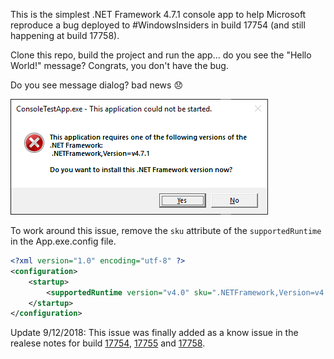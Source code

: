 This is the simplest .NET Framework 4.7.1 console app to help Microsoft reproduce a bug deployed to #WindowsInsiders in build 17754 (and still happening at build 17758).

Clone this repo, build the project and run the app... do you see the "Hello World!" message? Congrats, you don't have the bug.

Do you see message dialog? bad news 😞

![](res/error.png?raw=true)

To work around this issue, remove the `sku` attribute of the `supportedRuntime` in the App.exe.config file.

```xml
<?xml version="1.0" encoding="utf-8" ?>
<configuration>
    <startup> 
        <supportedRuntime version="v4.0" sku=".NETFramework,Version=v4.7.1" />
    </startup>
</configuration>
```

Update 9/12/2018: This issue was finally added as a know issue in the realese notes for build [17754](https://blogs.windows.com/windowsexperience/2018/09/05/announcing-windows-10-insider-preview-build-17754/), [17755](https://blogs.windows.com/windowsexperience/2018/09/07/announcing-windows-10-insider-preview-build-17755/) and [17758](https://blogs.windows.com/windowsexperience/2018/09/11/announcing-windows-10-insider-preview-build-17758/).